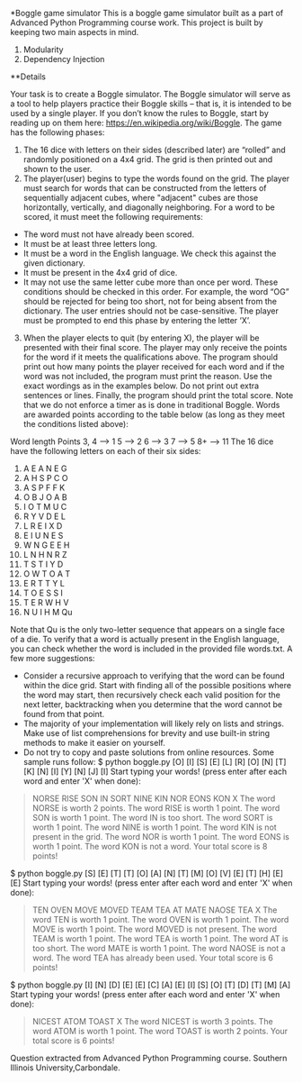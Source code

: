 *Boggle game simulator
This is a boggle game simulator built as a part of Advanced Python Programming course work.
This project is built by keeping two main aspects in mind. 
1. Modularity
2. Dependency Injection

**Details

Your task is to create a Boggle simulator. The Boggle simulator will serve as a tool to help
players practice their Boggle skills – that is, it is intended to be used by a single player.
If you don’t know the rules to Boggle, start by reading up on them here:
https://en.wikipedia.org/wiki/Boggle.
The game has the following phases:
1. The 16 dice with letters on their sides (described later) are “rolled” and randomly positioned
on a 4x4 grid. The grid is then printed out and shown to the user.
2. The player(user) begins to type the words found on the grid. The player must search for words
that can be constructed from the letters of sequentially adjacent cubes, where "adjacent" cubes
are those horizontally, vertically, and diagonally neighboring. For a word to be scored, it must
meet the following requirements:
- The word must not have already been scored.
- It must be at least three letters long.
- It must be a word in the English language. We check this against the given dictionary.
- It must be present in the 4x4 grid of dice.
- It may not use the same letter cube more than once per word.
These conditions should be checked in this order. For example, the word “OG” should be
rejected for being too short, not for being absent from the dictionary. The user entries should not
be case-sensitive.
The player must be prompted to end this phase by entering the letter ‘X’.
3. When the player elects to quit (by entering X), the player will be presented with their final
score. The player may only receive the points for the word if it meets the qualifications above.
The program should print out how many points the player received for each word and if the word
was not included, the program must print the reason. Use the exact wordings as in the examples
below. Do not print out extra sentences or lines. Finally, the program should print the total score.
Note that we do not enforce a timer as is done in traditional Boggle.
Words are awarded points according to the table below (as long as they meet the conditions
listed above):

Word length Points
3, 4 --> 1
5 --> 2
6 --> 3
7 --> 5
8+ --> 11
The 16 dice have the following letters on each of their six sides:
1. A E A N E G          
2. A H S P C O          
3. A S P F F K          
4. O B J O A B          
5. I O T M U C          
6. R Y V D E L          
7. L R E I X D          
8. E I U N E S
9. W N G E E H
10. L N H N R Z
11. T S T I Y D
12. O W T O A T
13. E R T T Y L
14. T O E S S I
15. T E R W H V
16. N U I H M Qu          

Note that Qu is the only two-letter sequence that appears on a single face of a die.
To verify that a word is actually present in the English language, you can check whether the
word is included in the provided file words.txt.
A few more suggestions:
- Consider a recursive approach to verifying that the word can be found within the dice grid.
Start with finding all of the possible positions where the word may start, then recursively check
each valid position for the next letter, backtracking when you determine that the word cannot be
found from that point.
- The majority of your implementation will likely rely on lists and strings. Make use of list
comprehensions for brevity and use built-in string methods to make it easier on yourself.
- Do not try to copy and paste solutions from online resources.
Some sample runs follow:
$ python boggle.py
[O] [I] [S] [E]
[L] [R] [O] [N]
[T] [K] [N] [I]
[Y] [N] [J] [I]
Start typing your words! (press enter after each word and enter
'X' when done):
> NORSE
> RISE
> SON
> IN
> SORT
> NINE
> KIN
> NOR
> EONS
> KON
>X
The word NORSE is worth 2 points.
The word RISE is worth 1 point.
The word SON is worth 1 point.
The word IN is too short.
The word SORT is worth 1 point.
The word NINE is worth 1 point.
The word KIN is not present in the grid.
The word NOR is worth 1 point.
The word EONS is worth 1 point.
The word KON is not a word.
Your total score is 8 points!

$ python boggle.py
[S] [E] [T] [T]
[O] [A] [N] [T]
[M] [O] [V] [E]
[T] [H] [E] [E]
Start typing your words! (press enter after each word and enter
'X' when done):
> TEN
> OVEN
> MOVE
> MOVED
> TEAM
> TEA
> AT
> MATE
> NAOSE
> TEA
>X
The word TEN is worth 1 point.
The word OVEN is worth 1 point.
The word MOVE is worth 1 point.
The word MOVED is not present.
The word TEAM is worth 1 point.
The word TEA is worth 1 point.
The word AT is too short.
The word MATE is worth 1 point.
The word NAOSE is not a word.
The word TEA has already been used.
Your total score is 6 points!

$ python boggle.py
[I] [N] [D] [E]
[E] [C] [A] [E]
[I] [S] [O] [T]
[D] [T] [M] [A]
Start typing your words! (press enter after each word and enter
'X' when done):
> NICEST
> ATOM
> TOAST
>X
The word NICEST is worth 3 points.
The word ATOM is worth 1 point.
The word TOAST is worth 2 points.
Your total score is 6 points!



Question extracted from Advanced Python Programming course. Southern Illinois University,Carbondale.